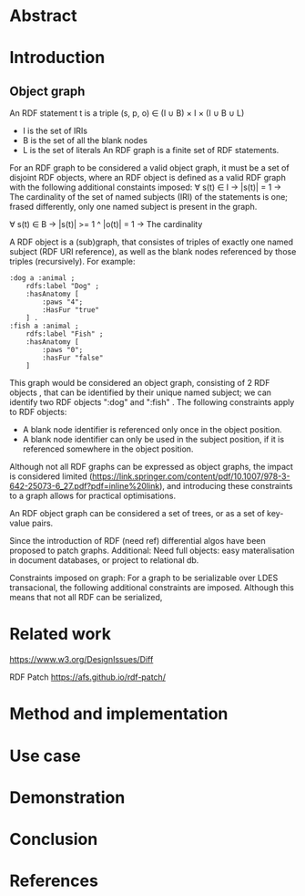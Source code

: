 # Abstract
# Introduction

## Object graph
An RDF statement t is a triple
(s, p, o) ∈ (I ∪ B) × I × (I ∪ B ∪ L)
- I is the set of IRIs
- B is the set of all the blank nodes
- L is the set of literals
An RDF graph is a finite set of RDF statements.

For an RDF graph to be considered a valid object graph, it must be a set of disjoint RDF objects, where an RDF object is defined as a valid RDF graph with the following additional constaints imposed:
∀ s(t) ∈ I -> |s(t)| = 1
-> The cardinality of the set of named subjects (IRI) of the statements is one; frased differently, only one named subject is present in the graph.

∀ s(t) ∈ B -> |s(t)| >= 1 ^ |o(t)| = 1
-> The cardinality 



A RDF object is a (sub)graph, that consistes of triples of exactly one named subject (RDF URI reference), as well as the blank nodes referenced by those triples (recursively).
For example:
```
:dog a :animal ;
    rdfs:label "Dog" ;
    :hasAnatomy [
        :paws "4";
        :HasFur "true"
    ] .
:fish a :animal ;
    rdfs:label "Fish" ;
    :hasAnatomy [
        :paws "0";
        :hasFur "false"
    ]
```
This graph would be considered an object graph, consisting of 2 RDF objects , that can be identified by their unique named subject; we can identify two RDF objects ":dog" and ":fish" .
The following constraints apply to RDF objects:
- A blank node identifier is referenced only once in the object position.
- A blank node identifier can only be used in the subject position, if it is referenced somewhere in the object position.

Although not all RDF graphs can be expressed as object graphs, the impact is considered limited (https://link.springer.com/content/pdf/10.1007/978-3-642-25073-6_27.pdf?pdf=inline%20link), and introducing these constraints to a graph allows for practical optimisations.

An RDF object graph can be considered a set of trees, or as a set of key-value pairs.





Since the introduction of RDF (need ref) differential algos have been proposed to patch graphs.
Additional: Need full objects: easy materalisation in document databases, or project to relational db.


Constraints imposed on graph:
For a graph to be serializable over LDES transacional, the following additional constraints are imposed. Although this means that not all RDF can be serialized, 

# Related work
https://www.w3.org/DesignIssues/Diff

RDF Patch https://afs.github.io/rdf-patch/


# Method and implementation

# Use case
# Demonstration
# Conclusion
# References